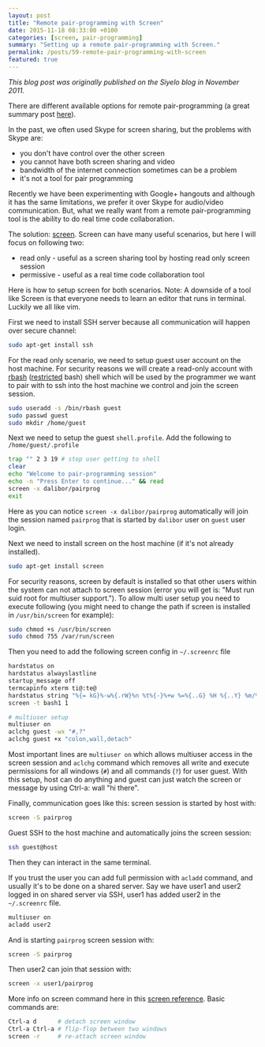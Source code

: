 ```yaml
---
layout: post
title: "Remote pair-programming with Screen"
date: 2015-11-18 08:33:00 +0100
categories: [screen, pair-programming]
summary: "Setting up a remote pair-programming with Screen."
permalink: /posts/59-remote-pair-programming-with-screen
featured: true
---
```


_This blog post was originally published on the Siyelo blog in November 2011._

There are different available options for remote pair-programming (a great summary post [here](http://evan.tiggerpalace.com/articles/2011/10/17/some-people-call-me-the-remote-pairing-guy-/)).

In the past, we often used Skype for screen sharing, but the problems with Skype are:

- you don't have control over the other screen
- you cannot have both screen sharing and video
- bandwidth of the internet connection sometimes can be a problem
- it's not a tool for pair programming

Recently we have been experimenting with Google+ hangouts and although it has the same limitations, we prefer it over Skype for audio/video communication. But, what we really want from a remote pair-programming tool is the ability to do real time code collaboration.

The solution: [screen](http://www.gnu.org/software/screen/). Screen can have many useful scenarios, but here I will focus on following two:

- read only - useful as a screen sharing tool by hosting read only screen session
- permissive - useful as a real time code collaboration tool

Here is how to setup screen for both scenarios. Note: A downside of a tool like Screen is that everyone needs to learn an editor that runs in terminal. Luckily we all like vim.

First we need to install SSH server because all communication will happen over secure channel:

```bash
sudo apt-get install ssh
```

For the read only scenario, we need to setup guest user account on the host machine. For security reasons we will create a read-only account with [rbash](http://man.he.net/man1/rbash) ([restricted](http://www.cyberciti.biz/faq/restrict-linux-users-to-their-home-directories-only/) bash) shell which will be used by the programmer we want to pair with to ssh into the host machine we control and join the screen session.

```bash
sudo useradd -s /bin/rbash guest
sudo passwd guest
sudo mkdir /home/guest
```

Next we need to setup the guest `shell.profile`. Add the following to `/home/guest/.profile`

```bash
trap "" 2 3 19 # stop user getting to shell
clear
echo "Welcome to pair-programming session"
echo -n "Press Enter to continue..." && read
screen -x dalibor/pairprog
exit
```

Here as you can notice `screen -x dalibor/pairprog` automatically will join the session named `pairprog` that is started by `dalibor` user on `guest` user login.

Next we need to install screen on the host machine (if it's not already installed).

```bash
sudo apt-get install screen
```

For security reasons, screen by default is installed so that other users within the system can not attach to screen session (error you will get is: "Must run suid root for multiuser support."). To allow multi user setup you need to execute following (you might need to change the path if screen is installed in `/usr/bin/screen` for example):

```bash
sudo chmod +s /usr/bin/screen
sudo chmod 755 /var/run/screen
```

Then you need to add the following screen config in `~/.screenrc` file

```bash
hardstatus on
hardstatus alwayslastline
startup_message off
termcapinfo xterm ti@:te@
hardstatus string "%{= kG}%-w%{.rW}%n %t%{-}%+w %=%{..G} %H %{..Y} %m/%d %C%a "
screen -t bash1 1

# multiuser setup
multiuser on
aclchg guest -wx "#,?"
aclchg guest +x "colon,wall,detach"
```

Most important lines are `multiuser on` which allows multiuser access in the screen session and `aclchg` command which removes all write and execute permissions for all windows (`#`) and all commands (`?`) for user guest. With this setup, host can do anything and guest can just watch the screen or message by using Ctrl-a: wall "hi there".

Finally, communication goes like this: screen session is started by host with:

```bash
screen -S pairprog  
```

Guest SSH to the host machine and automatically joins the screen session:

```bash
ssh guest@host  
```

Then they can interact in the same terminal.

If you trust the user you can add full permission with `acladd` command, and usually it's to be done on a shared server. Say we have user1 and user2 logged in on shared server via SSH, user1 has added user2 in the `~/.screenrc` file.

```bash
multiuser on  
acladd user2  
```

And is starting `pairprog` screen session with:

```bash
screen -S pairprog  
```

Then user2 can join that session with:

```bash
screen -x user1/pairprog  
```

More info on screen command here in this [screen reference](http://aperiodic.net/screen/quick_reference). Basic commands are:

```bash
Ctrl-a d      # detach screen window  
Ctrl-a Ctrl-a # flip-flop between two windows  
screen -r     # re-attach screen window 
```
